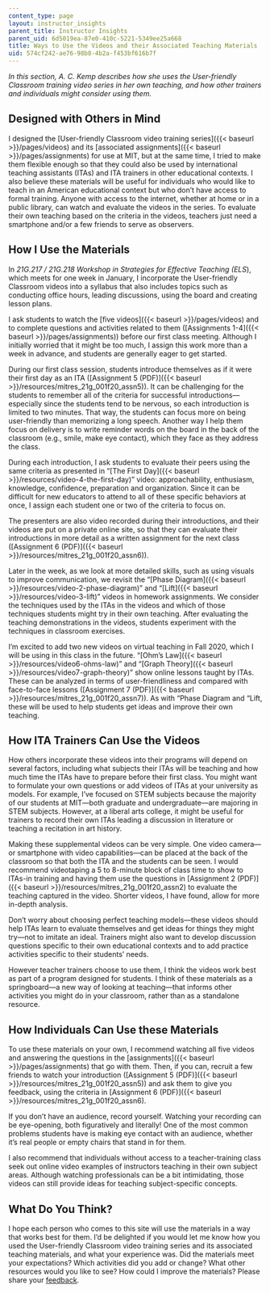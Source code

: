 ```yaml
---
content_type: page
layout: instructor_insights
parent_title: Instructor Insights
parent_uid: 6d5019ea-87e0-410c-5221-5349ee25a668
title: Ways to Use the Videos and their Associated Teaching Materials
uid: 574cf242-ae76-98b8-4b2a-f453bf616b7f
---
```


_In this section, A. C. Kemp describes how she uses the User-friendly Classroom training video series in her own teaching, and how other trainers and individuals might consider using them._

Designed with Others in Mind
----------------------------

I designed the [User-friendly Classroom video training series]({{< baseurl >}}/pages/videos) and its [associated assignments]({{< baseurl >}}/pages/assignments) for use at MIT, but at the same time, I tried to make them flexible enough so that they could also be used by international teaching assistants (ITAs) and ITA trainers in other educational contexts. I also believe these materials will be useful for individuals who would like to teach in an American educational context but who don’t have access to formal training. Anyone with access to the internet, whether at home or in a public library, can watch and evaluate the videos in the series. To evaluate their own teaching based on the criteria in the videos, teachers just need a smartphone and/or a few friends to serve as observers.

How I Use the Materials
-----------------------

In _21G.217_ _/_ _21G.218_ _Workshop in Strategies for Effective Teaching (ELS_), which meets for one week in January, I incorporate the User-friendly Classroom videos into a syllabus that also includes topics such as conducting office hours, leading discussions, using the board and creating lesson plans.

I ask students to watch the [five videos]({{< baseurl >}}/pages/videos) and to complete questions and activities related to them ([Assignments 1-4]({{< baseurl >}}/pages/assignments)) before our first class meeting. Although I initially worried that it might be too much, I assign this work more than a week in advance, and students are generally eager to get started.

During our first class session, students introduce themselves as if it were their first day as an ITA ([Assignment 5 (PDF)]({{< baseurl >}}/resources/mitres_21g_001f20_assn5)). It can be challenging for the students to remember all of the criteria for successful introductions—especially since the students tend to be nervous, so each introduction is limited to two minutes. That way, the students can focus more on being user-friendly than memorizing a long speech. Another way I help them focus on delivery is to write reminder words on the board in the back of the classroom (e.g., smile, make eye contact), which they face as they address the class.

During each introduction, I ask students to evaluate their peers using the same criteria as presented in “[The First Day]({{< baseurl >}}/resources/video-4-the-first-day)” video: approachability, enthusiasm, knowledge, confidence, preparation and organization. Since it can be difficult for new educators to attend to all of these specific behaviors at once, I assign each student one or two of the criteria to focus on. 

The presenters are also video recorded during their introductions, and their videos are put on a private online site, so that they can evaluate their introductions in more detail as a written assignment for the next class ([Assignment 6 (PDF)]({{< baseurl >}}/resources/mitres_21g_001f20_assn6)).

Later in the week, as we look at more detailed skills, such as using visuals to improve communication, we revisit the “[Phase Diagram]({{< baseurl >}}/resources/video-2-phase-diagram)” and “[Lift]({{< baseurl >}}/resources/video-3-lift)” videos in homework assignments. We consider the techniques used by the ITAs in the videos and which of those techniques students might try in their own teaching. After evaluating the teaching demonstrations in the videos, students experiment with the techniques in classroom exercises.

I’m excited to add two new videos on virtual teaching in Fall 2020, which I will be using in this class in the future. “[Ohm’s Law]({{< baseurl >}}/resources/video6-ohms-law)” and “[Graph Theory]({{< baseurl >}}/resources/video7-graph-theory)” show online lessons taught by ITAs. These can be analyzed in terms of user-friendliness and compared with face-to-face lessons ([Assignment 7 (PDF)]({{< baseurl >}}/resources/mitres_21g_001f20_assn7)). As with “Phase Diagram and “Lift, these will be used to help students get ideas and improve their own teaching.

How ITA Trainers Can Use the Videos
-----------------------------------

How others incorporate these videos into their programs will depend on several factors, including what subjects their ITAs will be teaching and how much time the ITAs have to prepare before their first class. You might want to formulate your own questions or add videos of ITAs at your university as models. For example, I’ve focused on STEM subjects because the majority of our students at MIT—both graduate and undergraduate—are majoring in STEM subjects. However, at a liberal arts college, it might be useful for trainers to record their own ITAs leading a discussion in literature or teaching a recitation in art history.

Making these supplemental videos can be very simple. One video camera—or smartphone with video capabilities—can be placed at the back of the classroom so that both the ITA and the students can be seen. I would recommend videotaping a 5 to 8-minute block of class time to show to ITAs-in training and having them use the questions in [Assignment 2 (PDF)]({{< baseurl >}}/resources/mitres_21g_001f20_assn2) to evaluate the teaching captured in the video. Shorter videos, I have found, allow for more in-depth analysis.

Don’t worry about choosing perfect teaching models—these videos should help ITAs learn to evaluate themselves and get ideas for things they might try—not to imitate an ideal. Trainers might also want to develop discussion questions specific to their own educational contexts and to add practice activities specific to their students’ needs.

However teacher trainers choose to use them, I think the videos work best as part of a program designed for students. I think of these materials as a springboard—a new way of looking at teaching—that informs other activities you might do in your classroom, rather than as a standalone resource.

How Individuals Can Use these Materials
---------------------------------------

To use these materials on your own, I recommend watching all five videos and answering the questions in the [assignments]({{< baseurl >}}/pages/assignments) that go with them. Then, if you can, recruit a few friends to watch your introduction ([Assignment 5 (PDF)]({{< baseurl >}}/resources/mitres_21g_001f20_assn5)) and ask them to give you feedback, using the criteria in [Assignment 6 (PDF)]({{< baseurl >}}/resources/mitres_21g_001f20_assn6).

If you don’t have an audience, record yourself. Watching your recording can be eye-opening, both figuratively and literally! One of the most common problems students have is making eye contact with an audience, whether it’s real people or empty chairs that stand in for them.

I also recommend that individuals without access to a teacher-training class seek out online video examples of instructors teaching in their own subject areas. Although watching professionals can be a bit intimidating, those videos can still provide ideas for teaching subject-specific concepts.

What Do You Think?
------------------

I hope each person who comes to this site will use the materials in a way that works best for them. I’d be delighted if you would let me know how you used the User-friendly Classroom video training series and its associated teaching materials, and what your experience was. Did the materials meet your expectations? Which activities did you add or change? What other resources would you like to see? How could I improve the materials? Please share your [feedback](/jsp/feedback.jsp?Referer=).